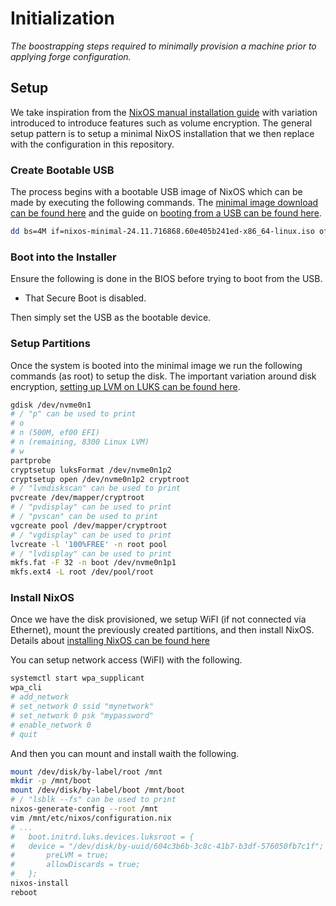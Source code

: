# Initialization

_The boostrapping steps required to minimally provision a machine prior to applying forge configuration._

## Setup

We take inspiration from the [NixOS manual installation guide](https://nixos.org/manual/nixos/stable/#sec-installation-manual) with variation introduced to introduce features such as volume encryption. The general setup pattern is to setup a minimal NixOS installation that we then replace with the configuration in this repository.

### Create Bootable USB

The process begins with a bootable USB image of NixOS which can be made by executing the following commands. The [minimal image download can be found here](https://nixos.org/download.html) and the guide on [booting from a USB can be found here](https://nixos.org/manual/nixos/stable/index.html#sec-booting-from-usb).

```bash
dd bs=4M if=nixos-minimal-24.11.716868.60e405b241ed-x86_64-linux.iso of=/dev/sdb
```

### Boot into the Installer

Ensure the following is done in the BIOS before trying to boot from the USB.

- That Secure Boot is disabled.

Then simply set the USB as the bootable device.

### Setup Partitions

Once the system is booted into the minimal image we run the following commands (as root) to setup the disk. The important variation around disk encryption, [setting up LVM on LUKS can be found here](https://wiki.archlinux.org/title/Dm-crypt/Encrypting_an_entire_system#LVM_on_LUKS).

```bash
gdisk /dev/nvme0n1
# / "p" can be used to print
# o
# n (500M, ef00 EFI)
# n (remaining, 8300 Linux LVM)
# w
partprobe
cryptsetup luksFormat /dev/nvme0n1p2
cryptsetup open /dev/nvme0n1p2 cryptroot
# / "lvmdiskscan" can be used to print
pvcreate /dev/mapper/cryptroot
# / "pvdisplay" can be used to print
# / "pvscan" can be used to print
vgcreate pool /dev/mapper/cryptroot
# / "vgdisplay" can be used to print
lvcreate -l '100%FREE' -n root pool
# / "lvdisplay" can be used to print
mkfs.fat -F 32 -n boot /dev/nvme0n1p1
mkfs.ext4 -L root /dev/pool/root
```

### Install NixOS

Once we have the disk provisioned, we setup WiFI (if not connected via Ethernet), mount the previously created partitions, and then install NixOS. Details about [installing NixOS can be found here](https://nixos.org/manual/nixos/stable/index.html#sec-installation-installing)

You can setup network access (WiFI) with the following.

```bash
systemctl start wpa_supplicant
wpa_cli
# add_network
# set_network 0 ssid "mynetwork"
# set_network 0 psk "mypassword"
# enable_network 0
# quit
```

And then you can mount and install waith the following.

```bash
mount /dev/disk/by-label/root /mnt
mkdir -p /mnt/boot
mount /dev/disk/by-label/boot /mnt/boot
# / "lsblk --fs" can be used to print
nixos-generate-config --root /mnt
vim /mnt/etc/nixos/configuration.nix
# ...
#	boot.initrd.luks.devices.luksroot = {
#   device = "/dev/disk/by-uuid/604c3b6b-3c8c-41b7-b3df-576050fb7c1f"; # this is the uuid of /dev/nvme0n1p2
#		preLVM = true;
#		allowDiscards = true;
#	};
nixos-install
reboot
```
